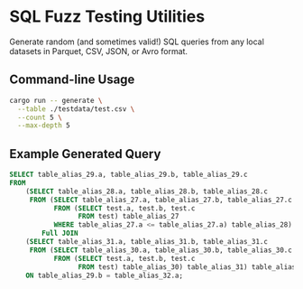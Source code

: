 # SQL Fuzz Testing Utilities

Generate random (and sometimes valid!) SQL queries from any local datasets in Parquet, CSV, JSON, or Avro format.

## Command-line Usage

```bash
cargo run -- generate \
  --table ./testdata/test.csv \
  --count 5 \
  --max-depth 5
```

## Example Generated Query

```sql
SELECT table_alias_29.a, table_alias_29.b, table_alias_29.c
FROM
    (SELECT table_alias_28.a, table_alias_28.b, table_alias_28.c
     FROM (SELECT table_alias_27.a, table_alias_27.b, table_alias_27.c
           FROM (SELECT test.a, test.b, test.c
                 FROM test) table_alias_27
           WHERE table_alias_27.a <= table_alias_27.a) table_alias_28) table_alias_29
        Full JOIN
    (SELECT table_alias_31.a, table_alias_31.b, table_alias_31.c
     FROM (SELECT table_alias_30.a, table_alias_30.b, table_alias_30.c
           FROM (SELECT test.a, test.b, test.c
                 FROM test) table_alias_30) table_alias_31) table_alias_32
    ON table_alias_29.b = table_alias_32.a;
```